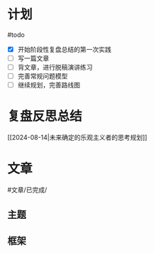 # 计划

#todo 
- [x] 开始阶段性复盘总结的第一次实践
- [ ] 写一篇文章
- [ ] 背文章，进行脱稿演讲练习
- [ ] 完善常规问题模型
- [ ] 继续规划，完善路线图

# 复盘反思总结

[[2024-08-14|未来确定的乐观主义者的思考规划]] 


# 文章
#文章/已完成/

## 主题

## 框架